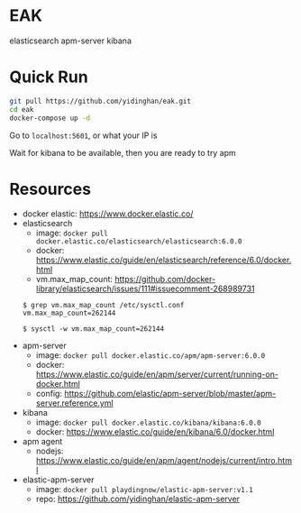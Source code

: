 # EAK

elasticsearch apm-server kibana

# Quick Run

```sh
git pull https://github.com/yidinghan/eak.git
cd eak
docker-compose up -d
```

Go to `localhost:5601`, or what your IP is

Wait for kibana to be available, then you are ready to try apm

# Resources
   - docker elastic: https://www.docker.elastic.co/
   - elasticsearch
     - image: `docker pull docker.elastic.co/elasticsearch/elasticsearch:6.0.0`
     - docker: https://www.elastic.co/guide/en/elasticsearch/reference/6.0/docker.html
     - vm.max_map_count: https://github.com/docker-library/elasticsearch/issues/111#issuecomment-268989731
     ```shell
     $ grep vm.max_map_count /etc/sysctl.conf
     vm.max_map_count=262144
     
     $ sysctl -w vm.max_map_count=262144
     ```
   - apm-server
     - image: `docker pull docker.elastic.co/apm/apm-server:6.0.0`
     - docker: https://www.elastic.co/guide/en/apm/server/current/running-on-docker.html
     - config: https://github.com/elastic/apm-server/blob/master/apm-server.reference.yml
   - kibana
     - image: `docker pull docker.elastic.co/kibana/kibana:6.0.0`
     - docker: https://www.elastic.co/guide/en/kibana/6.0/docker.html
   - apm agent
     - nodejs: https://www.elastic.co/guide/en/apm/agent/nodejs/current/intro.html  
   - elastic-apm-server
     - image: `docker pull playdingnow/elastic-apm-server:v1.1`
     - repo: https://github.com/yidinghan/elastic-apm-server